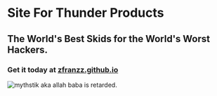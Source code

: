 # Site For Thunder Products

## The World's Best Skids for the World's Worst Hackers.
### Get it today at [zfranzz.github.io](https://zfranzz.github.io)
![mythstik aka allah baba is retarded](https://media.discordapp.net/attachments/950406607831986236/951606561531387914/caption.png "readmeimg").
